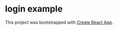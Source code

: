 
# login example

This project was bootstrapped with [Create React App](https://github.com/facebookincubator/create-react-app).
